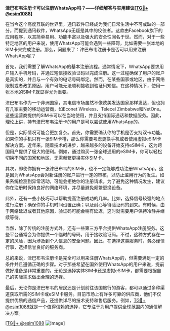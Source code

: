 **津巴布韦注册卡可以注册WhatsApp吗？——详细解答与实用建议[[TG💪+ @esim1088](https://t.me/s/esim1088)]**

在当今这个高度互联的世界里，通讯软件已经成为我们日常生活中不可或缺的一部分。而提到通讯软件，WhatsApp无疑是其中的佼佼者。这款由Facebook旗下的应用程序，以其简单易用、功能丰富以及强大的安全性闻名于世。然而，对于一些特定地区的用户来说，使用WhatsApp可能会遇到一些障碍，比如需要一张本地的SIM卡来完成注册。那么，问题来了：津巴布韦注册卡是否可以用来注册WhatsApp呢？

首先，我们需要了解WhatsApp的基本注册流程。通常情况下，WhatsApp要求用户输入手机号码，并通过短信接收验证码以完成注册。这一过程确保了用户的账户是真实的，并且与一个有效的电话号码绑定。然而，在某些国家或地区，由于网络限制或者政策原因，用户可能无法顺利接收到验证码短信。在这种情况下，使用一张本地的SIM卡就显得尤为重要。

津巴布韦作为一个非洲国家，其电信市场虽然不像欧美发达国家那样发达，但也拥有几家主要的移动运营商，如Econet Wireless、Telecel Zimbabwe和NetOne。这些运营商提供的SIM卡可以在当地使用，并且支持国际通话和数据服务。因此，理论上讲，持有津巴布韦注册卡的用户是可以尝试使用WhatsApp的。

但是，实际情况可能会更加复杂。首先，你需要确认你的手机是否支持双卡功能。如果你的手机只有一张SIM卡槽，那么你需要考虑更换手机或者使用虚拟eSIM卡解决方案。近年来，随着技术的进步，越来越多的设备开始支持eSIM卡，这为跨国用户提供了极大的便利。例如，通过购买一张全球通用的eSIM卡，你可以轻松切换不同的国家和地区，无需频繁更换实体SIM卡。

其次，即使你拥有一张津巴布韦的SIM卡，也不一定能够成功注册WhatsApp。这是因为WhatsApp会对新注册的账户进行一定的审核，以防止滥用行为的发生。如果系统检测到异常活动，可能会拒绝你的注册请求。为了避免这种情况发生，建议你在注册时保持良好的网络环境，并尽量避免频繁更换设备。

此外，还有一些小技巧可以帮助提高注册成功的几率。比如，选择信号较强的地点进行注册；确保你的手机时间设置正确；以及耐心等待验证码的到来。有时候，由于网络延迟或者其他原因，验证码可能会稍有延迟，这时就需要用户保持冷静并继续等待。

当然，除了传统的注册方式外，还有一些第三方平台提供WhatsApp注册服务。这些平台通常会为你提供一个临时的号码，用于接收验证码。不过，这种方式存在一定的风险，因为涉及到个人信息的安全问题。因此，在选择这类服务时，务必谨慎行事，选择信誉良好的服务商。

总的来说，津巴布韦注册卡是完全可以用来注册WhatsApp的，但需要满足一定的条件并且遵循正确的步骤。对于那些希望在国外使用WhatsApp的用户来说，提前做好准备是非常重要的。无论是选择实体SIM卡还是虚拟eSIM卡，都需要根据自己的实际需求做出合理的选择。

最后，无论你是津巴布韦的居民还是计划前往该国旅行的游客，都可以通过多种渠道获取所需的SIM卡或eSIM卡服务。目前市场上有许多可靠的供应商，他们不仅提供优质的通信产品，还提供详尽的技术支持和售后服务。例如，[TG💪+ @esim1088](https://t.me/s/esim1088)就是一个值得信赖的选择，它专注于为用户提供全球范围内的通信解决方案。

[[TG💪+ @esim1088](https://t.me/s/esim1088) ![Image](https://i.postimg.cc/4NQfJmqS/Snipaste-2025-05-13-00-14-12.png)]